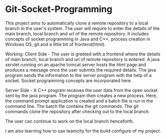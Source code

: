 # Git-Socket-Programming

This project aims to automatically clone a remote repository to a local branch in the user's system. The user will require to enter the details of the main branch, local branch and url of the remote repository. 
It includes concepts of socket programming in Java and C++, process creation in Windows OS, git and a little bit of frontend(html).

Working:
Client Side - 
The user is greeted with a frontend where the details of main branch, local branch and url of remote repository is entered.
A java servlet running on an apache tomcat server hosts the html page and produces a message once the user submits the required details.
The java program sends the information to the server program with the help of a socket. Socket programming concepts are incorporated here.

Server Side -
A C++ program receives the user data from the open socket sent by the java program.
The program then creates a new process. Here, the command prompt application is created and a batch file is run in the command line.
The batch file contains the git commands. The git commands clone the repository after checking out to the local branch.  

The user can continue to work on the local branch henceforth.


I am also learning how to use teamcity for the build configure of my project.
